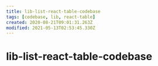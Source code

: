 ```yaml
---
title: lib-list-react-table-codebase
tags: [codebase, lib, react-table]
created: 2020-08-21T09:01:31.263Z
modified: 2021-05-13T02:53:45.330Z
---
```


# lib-list-react-table-codebase
